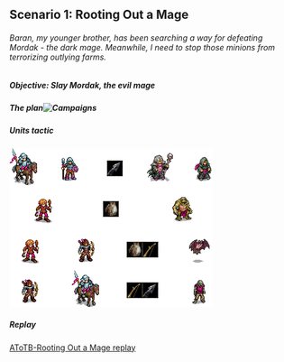 ## Scenario 1: Rooting Out a Mage
###### Baran, my younger brother, has been searching a way for defeating Mordak - the dark mage. Meanwhile, I need to stop those minions from terrorizing outlying farms.

##### Objective: Slay Mordak, the evil mage

##### The plan![Campaigns](Plan.png?raw=true "The plan")

##### Units tactic
![Campaigns](Units_tactic.png?raw=true "Units tactic")

##### Replay
[AToTB-Rooting Out a Mage replay](AToTB-Rooting_Out_a_Mage_replay.gz?raw=true "Download replay")
